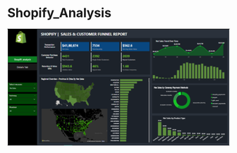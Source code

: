 # Shopify_Analysis


![image alt](https://github.com/komal-sharma19/Shopify_Analysis/blob/main/shopify1.png?raw=true)

